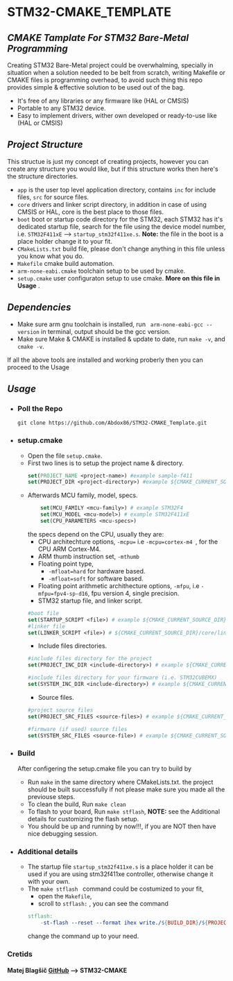 # STM32-CMAKE_TEMPLATE
## _CMAKE Tamplate For STM32 Bare-Metal Programming_


Creating STM32 Bare-Metal project could be overwhalming, specially in situation when a solution needed to be belt from scratch, writing Makefile or CMAKE files is programming overhead, to avoid such thing this repo provides simple & effective solution to be used out of the bag. 
- It's free of any libraries or any firmware like (HAL or CMSIS)
- Portable to any STM32 device.
- Easy to implement drivers, wither own developed or ready-to-use like (HAL or CMSIS)



## _Project Structure_
This structue is just my concept of creating projects, however you can create any structure you would like, but if this structure works then here's the structure directories.
- ```app``` is the user top level application directory, contains ```inc``` for include files, ```src``` for source files.
- ```core``` drivers and linker script directory, in addition in case of using CMSIS or HAL, core is the best place to those files.
- ```boot``` boot or startup code directory for the STM32, each STM32 has it's dedicated startup file, search for the file using the device model number, i.e. ```STM32F411xE``` --> ```startup_stm32f411xe.s```. **Note:** the file in the boot is a place holder change it to your fit.
- ```CMakeLists.txt``` build file, please don't change anything in this file unless you know what you do.
- ```Makefile``` cmake build automation.
- ```arm-none-eabi.cmake``` toolchain setup to be used by cmake.
- ```setup.cmake``` user configuraton setup to use cmake. **More on this file in Usage** .

## _Dependencies_
- Make sure arm gnu toolchain is installed, run ``` arm-none-eabi-gcc --version``` in terminal, output should be the gcc version.
- Make sure Make & CMAKE is installed & update to date, run ```make -v```, and ```cmake -v```.

If all the above tools are installed and working proberly then you can proceed to the Usage

## _Usage_

-  ### **Poll the Repo**
    ```git clone https://github.com/Abdox86/STM32-CMAKE_Template.git```
- ### **setup.cmake**
    - Open the file ```setup.cmake```.
    - First two lines is to setup the project name & directory. 
        ``` cmake
        set(PROJECT_NAME <project-name>) #example sample-f411
        set(PROJECT_DIR <project-directory>) #example ${CMAKE_CURRENT_SOURCE_DIR}/app
        ```
    - Afterwards MCU family, model, specs.
        ```cmake
            set(MCU_FAMILY <mcu-family>) # example STM32F4
            set(MCU_MODEL <mcu-model>) # example STM32F411xE
            set(CPU_PARAMETERS <mcu-specs>) 
        ```
        the specs depend on the CPU, usually they are:
        - CPU architechture options, ```-mcpu=``` i.e  ```-mcpu=cortex-m4 ```, for the CPU ARM Cortex-M4.
        - ARM thumb instruction set, ```-mthumb```
        - Floating point type, 
            - ```-mfloat=hard``` for hardware based. 
            - ```-mfloat=soft``` for software based. 
        - Floating point arithmetic archithecture options, ```-mfpu```, i.e ```-mfpu=fpv4-sp-d16```, fpu version 4, single precision.
        - STM32 startup file, and linker script.
        ```cmake
        #boot file
        set(STARTUP_SCRIPT <file>) # example ${CMAKE_CURRENT_SOURCE_DIR}/boot/startup_stm32f411xe.s
        #linker file
        set(LINKER_SCRIPT <file>) # ${CMAKE_CURRENT_SOURCE_DIR}/core/linker/STM32F411CEUx_FLASH.ld
        ```
        - Include files directories.
        ```cmake
        #include files directory for the project 
        set(PROJECT_INC_DIR <include-directory>) # example ${CMAKE_CURRENT_SOURCE_DIR}/app/inc
        
        #include files directory for your firmware (i.e. STM32CUBEMX) 
        set(SYSTEM_INC_DIR <include-directory>) # example ${CMAKE_CURRENT_SOURCE_DIR}/core/drivers/inc 
        ```
        - Source files.
        ```cmake
        #project source files 
        set(PROJECT_SRC_FILES <source-files>) # example ${CMAKE_CURRENT_SOURCE_DIR}/app/*.c

        #firmware (if used) source files
        set(SYSTEM_SRC_FILES <source-file>) # example ${CMAKE_CURRENT_SOURCE_DIR}/core/drivers/src/*.c
        ```
- ### **Build**
    After configering the setup.cmake file you can try to build by
    - Run ```make``` in the same directory where CMakeLists.txt.
    the project should be built successfully if not please make sure you made all the previouse steps.
    - To clean the build, Run ```make clean```
    - To flash to your board, Run ```make stflash```, **NOTE:** see the Additional details for customizing the flash setup.
    - You should be up and running by now!!!, if you are NOT then have nice debugging session.

- ### **Additional details** 
    - The startup file ```startup_stm32f411xe.s``` is a place holder it can be used if you are using stm32f411xe controller, otherwise change it with your own.
    - The ```make stflash ``` command could be costumized to your fit, 
        -  open the ```Makefile```, 
        -  scroll to ```stflash:``` , you can see the command 
        ``` Makefile
        stflash:
            -st-flash --reset --format ihex write./${BUILD_DIR}/${PROJECT_NAME}.hex
        ```
         change the command up to your need.

### Cretids
#### Matej Blagšič [GitHub](https://github.com/prtzl/stm32-cmake) --> STM32-CMAKE


